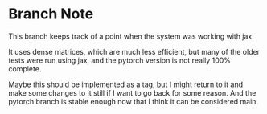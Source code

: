 # Branch Note
This branch keeps track of a point when the system was working with jax.

It uses dense matrices, which are much less efficient, but many of the older
tests were run using jax, and the pytorch version is not really 100% complete.

Maybe this should be implemented as a tag, but I might return to it and make
some changes to it still if I want to go back for some reason. And the pytorch
branch is stable enough now that I think it can be considered main.

